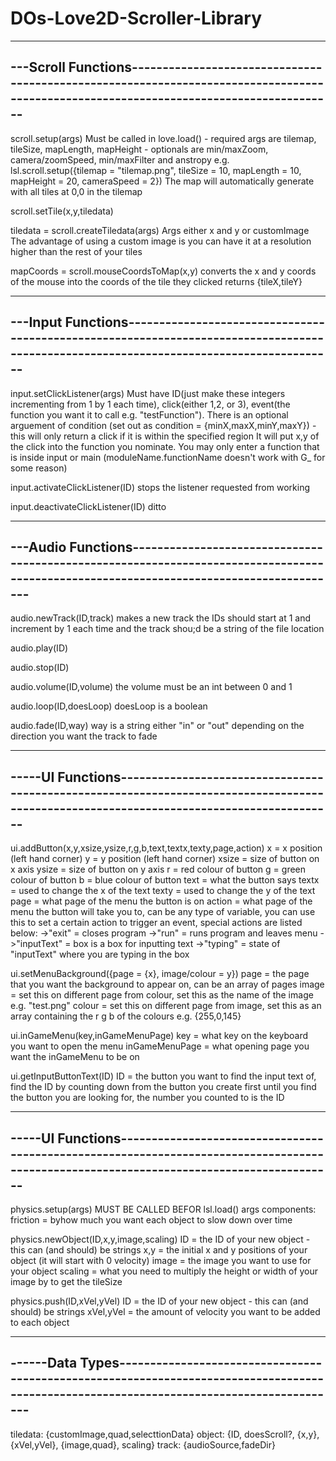 # DOs-Love2D-Scroller-Library

----------------------------------------------------------------------------------------------------------------------------------------------------------
---Scroll Functions---------------------------------------------------------------------------------------------------------------------------------------
----------------------------------------------------------------------------------------------------------------------------------------------------------

scroll.setup(args)
	Must be called in love.load() - required args are tilemap, tileSize, mapLength, mapHeight - optionals are min/maxZoom, camera/zoomSpeed, min/maxFilter and anstropy
	e.g. lsl.scroll.setup({tilemap = "tilemap.png", tileSize = 10, mapLength = 10, mapHeight = 20, cameraSpeed = 2})
	The map will automatically generate with all tiles at 0,0 in the tilemap

scroll.setTile(x,y,tiledata)

tiledata = scroll.createTiledata(args)
	Args either x and y or customImage
	The advantage of using a custom image is you can have it at a resolution higher than the rest of your tiles

mapCoords = scroll.mouseCoordsToMap(x,y)
	converts the x and y coords of the mouse into the coords of the tile they clicked
	returns {tileX,tileY}

----------------------------------------------------------------------------------------------------------------------------------------------------------
---Input Functions----------------------------------------------------------------------------------------------------------------------------------------
----------------------------------------------------------------------------------------------------------------------------------------------------------

input.setClickListener(args)
	Must have ID(just make these integers incrementing from 1 by 1 each time), click(either 1,2, or 3), event(the function you want it to call e.g. "testFunction").
	There is an optional arguement of condition (set out as condition = {minX,maxX,minY,maxY}) - this will only return a click if it is within the specified region
	It will put x,y of the click into the function you nominate.
	You may only enter a function that is inside input or main (moduleName.functionName doesn't work with G_ for some reason)

input.activateClickListener(ID)
	stops the listener requested from working
			
input.deactivateClickListener(ID)
	ditto

----------------------------------------------------------------------------------------------------------------------------------------------------------
---Audio Functions----------------------------------------------------------------------------------------------------------------------------------------
----------------------------------------------------------------------------------------------------------------------------------------------------------

audio.newTrack(ID,track)
	makes a new track
	the IDs should start at 1 and increment by 1 each time and the track shou;d be a string of the file location

audio.play(ID)

audio.stop(ID)

audio.volume(ID,volume)
	the volume must be an int between 0 and 1

audio.loop(ID,doesLoop)
	doesLoop is a boolean
		
audio.fade(ID,way)
	way is a string either "in" or "out" depending on the direction you want the track to fade

----------------------------------------------------------------------------------------------------------------------------------------------------------
-----UI Functions-----------------------------------------------------------------------------------------------------------------------------------------
----------------------------------------------------------------------------------------------------------------------------------------------------------

ui.addButton(x,y,xsize,ysize,r,g,b,text,textx,texty,page,action)
	x = x position (left hand corner)
	y = y position (left hand corner)
	xsize = size of button on x axis
	ysize = size of button on y axis
	r = red colour of button
	g = green colour of button
	b = blue colour of button
	text = what the button says
	textx = used to change the x of the text
	texty = used to change the y of the text
	page = what page of the menu the button is on
	action = what page of the menu the button will take you to, can be any type of variable, you can use this to set a certain action to trigger an event, special actions are listed below:
		->"exit" = closes program
		->"run" = runs program and leaves menu
		->"inputText" = box is a box for inputting text
		->"typing" = state of "inputText" where you are typing in the box

ui.setMenuBackground({page = {x}, image/colour = y})
	page = the page that you want the background to appear on, can be an array of pages
	image = set this on different page from colour, set this as the name of the image e.g. "test.png"
	colour = set this on different page from image, set this as an array containing the r g b of the colours e.g. {255,0,145}

ui.inGameMenu(key,inGameMenuPage)
	key = what key on the keyboard you want to open the menu
	inGameMenuPage = what opening page you want the inGameMenu to be on

ui.getInputButtonText(ID)
	ID = the button you want to find the input text of, find the ID by counting down from the button you create first until you find the button you are looking for, the number you counted to is the ID
	
----------------------------------------------------------------------------------------------------------------------------------------------------------
-----UI Functions-----------------------------------------------------------------------------------------------------------------------------------------
----------------------------------------------------------------------------------------------------------------------------------------------------------

physics.setup(args)
	MUST BE CALLED BEFOR lsl.load()
	args components:
		friction = byhow much you want each object to slow down over time

physics.newObject(ID,x,y,image,scaling)
	ID = the ID of your new object - this can (and should) be strings
	x,y = the initial x and y positions of your object (it will start with 0 velocity)
	image = the image you want to use for your object
	scaling = what you need to multiply the height or width of your image by to get the tileSize
	
physics.push(ID,xVel,yVel)
	ID = the ID of your new object - this can (and should) be strings
	xVel,yVel = the amount of velocity you want to be added to each object

----------------------------------------------------------------------------------------------------------------------------------------------------------
------Data Types------------------------------------------------------------------------------------------------------------------------------------------
----------------------------------------------------------------------------------------------------------------------------------------------------------

tiledata:
	{customImage,quad,selecttionData}
object:
	{ID, doesScroll?, {x,y}, {xVel,yVel}, {image,quad}, scaling}
track:
	{audioSource,fadeDir}